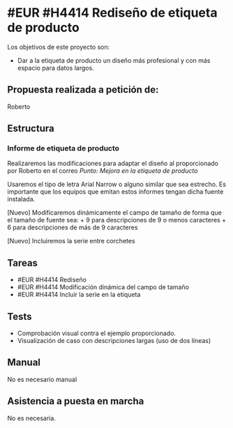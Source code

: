 # #EUR #H4414 Rediseño de etiqueta de producto

Los objetivos de este proyecto son:
+ Dar a la etiqueta de producto un diseño más profesional y con más espacio para datos largos.

## Propuesta realizada a petición de:
Roberto

## Estructura

### Informe de etiqueta de producto
Realizaremos las modificaciones para adaptar el diseño al proporcionado por Roberto en el correo _Punto: Mejora en la etiqueta de producto_

Usaremos el tipo de letra Arial Narrow o alguno similar que sea estrecho. Es importante que los equipos que emitan estos informes tengan dicha fuente instalada.

[Nuevo] Modificaremos dinámicamente el campo de tamaño de forma que el tamaño de fuente sea:
    + 9 para descripciones de 9 o menos caracteres
    + 6 para descripciones de más de 9 caracteres

[Nuevo] Incluiremos la serie entre corchetes

## Tareas
* #EUR #H4414 Rediseño
* #EUR #H4414 Modificación dinámica del campo de tamaño
* #EUR #H4414 Incluir la serie en la etiqueta

## Tests
+ Comprobación visual contra el ejemplo proporcionado.
+ Visualización de caso con descripciones largas (uso de dos líneas)

## Manual
No es necesario manual

## Asistencia a puesta en marcha
No es necesaria.